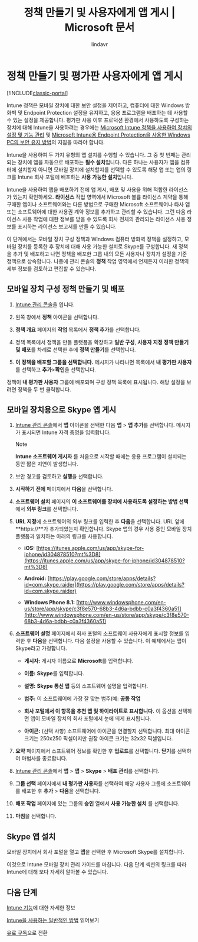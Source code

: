 ﻿---
title: "정책 만들기 및 사용자에게 앱 게시 | Microsoft 문서"
description: "Intune 무료 30일 평가판을 등록할 때 정책을 만들고 앱을 게시하는 방법"
keywords: 
author: lindavr
ms.author: lindavr
manager: angrobe
ms.date: 12/12/2016
ms.topic: get-started-article
ms.prod: 
ms.service: microsoft-intune
ms.technology: 
ms.assetid: c3a17884-442a-44f5-bc81-4589e823f65e
ms.reviewer: jeffgilb
ms.suite: ems
ms.custom: intune-classic
translationtype: Human Translation
ms.sourcegitcommit: 53b05e0ad1be63315dcb5e5b9938a7d9459cb6c3
ms.openlocfilehash: edcef68c4dd6715c0e3b7c8a164d6266d1c154ae


---


# <a name="create-policies-and-publish-an-app-to-evaluation-users"></a>정책 만들기 및 평가판 사용자에게 앱 게시

[!INCLUDE[classic-portal](../includes/classic-portal.md)]

Intune 정책은 모바일 장치에 대한 보안 설정을 제어하고, 컴퓨터에 대한 Windows 방화벽 및 Endpoint Protection 설정을 유지하고, 응용 프로그램을 배포하는 데 사용할 수 있는 설정을 제공합니다. 평가판 사용 이후 프로덕션 환경에서 사용하도록 구성하는 장치에 대해 Intune을 사용하려는 경우에는 [Microsoft Intune 정책을 사용하여 장치의 설정 및 기능 관리](/intune/deploy-use/manage-settings-and-features-on-your-devices-with-microsoft-intune-policies) 및 [Microsoft Intune용 Endpoint Protection을 사용한 Windows PC의 보안 유지 방법](/intune/deploy-use/help-secure-windows-pcs-with-endpoint-protection-for-microsoft-intune)의 지침을 따라야 합니다.

Intune을 사용하여 두 가지 유형의 앱 설치를 수행할 수 있습니다. 그 중 첫 번째는 관리되는 장치에 앱을 자동으로 배포하는 **필수 설치**입니다. 다른 하나는 사용자가 앱을 컴퓨터에 설치할지 아니면 모바일 장치에 설치할지를 선택할 수 있도록 해당 앱 또는 앱의 링크를 Intune 회사 포털에 배포하는 **사용 가능한 설치**입니다.

Intune을 사용하여 앱을 배포하기 전에 앱 게시, 배포 및 사용을 위해 적합한 라이선스가 있는지 확인하세요. **라이선스** 작업 영역에서 Microsoft 볼륨 라이선스 계약을 통해 구매한 앱이나 소프트웨어와는 다른 방법으로 구매한 Microsoft 소프트웨어나 타사 앱 또는 소프트웨어에 대한 사용권 계약 정보를 추가하고 관리할 수 있습니다. 그런 다음 라이선스 사용 작업에 대한 정보를 받을 수 있도록 회사 전체의 관리되는 라이선스 사용 정보를 표시하는 라이선스 보고서를 만들 수 있습니다.

이 단계에서는 모바일 장치 구성 정책과 Windows 컴퓨터 방화벽 정책을 설정하고, 모바일 장치를 등록한 후 장치에 대해 사용 가능한 설치로 Skype를 구성합니다. 새 정책을 추가 및 배포하고 나면 정책을 배포한 그룹 내의 모든 사용자나 장치가 설정을 기준 정책으로 상속합니다. 나중에 관리 콘솔의 **정책** 작업 영역에서 언제든지 이러한 정책의 세부 정보를 검토하고 편집할 수 있습니다.

## <a name="create-and-deploy-a-mobile-device-configuration-policy"></a>모바일 장치 구성 정책 만들기 및 배포

1.  [Intune 관리 콘솔](https://manage.microsoft.com/)을 엽니다.

2.  왼쪽 창에서 **정책** 아이콘을 선택합니다.

3.  **정책 개요** 페이지의 **작업** 목록에서 **정책 추가**를 선택합니다.

4.  정책 목록에서 정책을 만들 플랫폼을 확장하고 **일반 구성**, **사용자 지정 정책 만들기 및 배포**를 차례로 선택한 후에 **정책 만들기**를 선택합니다.

5.  **이 정책을 배포할 그룹을 선택합니다.** 메시지가 나타나면 목록에서 **내 평가판 사용자**를 선택하고 **추가**&gt;**확인**을 선택합니다.

정책이 **내 평가판 사용자** 그룹에 배포되며 구성 정책 목록에 표시됩니다. 해당 설정을 보려면 정책을 두 번 클릭합니다.

## <a name="publish-the-skype-app-for-mobile-devices"></a>모바일 장치용으로 Skype 앱 게시

1.  [Intune 관리 콘솔](https://manage.microsoft.com/)에서 **앱** 아이콘을 선택한 다음 **앱** &gt; **앱 추가**를 선택합니다. 메시지가 표시되면 Intune 자격 증명을 입력합니다.

    > [!NOTE]
    > **Intune 소프트웨어 게시자** 를 처음으로 시작할 때에는 응용 프로그램이 설치되는 동안 짧은 지연이 발생합니다.

2.  보안 경고를 검토하고 **실행**을 선택합니다.

3.  **시작하기 전에** 페이지에서 **다음**을 선택합니다.

4.  **소프트웨어 설치** 페이지의 **이 소프트웨어를 장치에 사용하도록 설정하는 방법 선택**에서 **외부 링크**를 선택합니다.

5.  **URL 지정**에 소프트웨어의 외부 링크를 입력한 후 **다음**을 선택합니다. URL 앞에 **https://**가 추가되었는지 확인합니다. Skype 앱의 경우 사용 중인 모바일 장치 플랫폼과 일치하는 아래의 링크를 사용합니다.

    -   **iOS:** [https://itunes.apple.com/us/app/skype-for-iphone/id304878510?mt%3D8](https://itunes.apple.com/us/app/skype-for-iphone/id304878510?mt%3D8)

    -   **Android:** [https://play.google.com/store/apps/details?id=com.skype.raider](https://play.google.com/store/apps/details?id=com.skype.raider)

    -   **Windows Phone 8.1:** [http://www.windowsphone.com/en-us/store/app/skype/c3f8e570-68b3-4d6a-bdbb-c0a3f4360a51](http://www.windowsphone.com/en-us/store/app/skype/c3f8e570-68b3-4d6a-bdbb-c0a3f4360a51)

6.  **소프트웨어 설명** 페이지에서 회사 포털의 소프트웨어 사용자에게 표시할 정보를 입력한 후 **다음**을 선택합니다. 다음 설정을 사용할 수 있습니다. 이 예제에서는 앱이 Skype라고 가정합니다.

    -   **게시자:** 게시자 이름으로 **Microsoft**를 입력합니다.

    -   **이름:** **Skype**를 입력합니다.

    -   **설명:** **Skype 통신 앱** 등의 소프트웨어 설명을 입력합니다.

    -   **범주:** 이 소프트웨어에 가장 잘 맞는 범주(예: **공동 작업**

    -   **회사 포털에서 이 항목을 추천 앱 및 하이라이트로 표시합니다.** 이 옵션을 선택하면 앱이 모바일 장치의 회사 포털에서 눈에 띄게 표시됩니다.

    -   **아이콘:** (선택 사항) 소프트웨어에 아이콘을 연결할지 선택합니다. 최대 아이콘 크기는 250x250 픽셀이지만 권장 아이콘 크기는 32x32 픽셀입니다.

7.  **요약** 페이지에서 소프트웨어 정보를 확인한 후 **업로드**를 선택합니다. **닫기**를 선택하여 마법사를 종료합니다.

8.  [Intune 관리 콘솔](https://manage.microsoft.com/)에서 **앱** &gt; **앱** &gt; **Skype** &gt; **배포 관리**를 선택합니다.

9. **그룹 선택** 페이지에서 **내 평가판 사용자**를 선택하여 해당 사용자 그룹에 소프트웨어를 배포한 후 **추가** &gt; **다음**을 선택합니다.

10. **배포 작업** 페이지에 있는 그룹의 **승인** 열에서 **사용 가능한 설치** 를 선택합니다.

11. **마침**을 선택합니다.

## <a name="install-the-skype-app"></a>Skype 앱 설치
모바일 장치에서 회사 포털을 열고 **앱**을 선택한 후 Microsoft Skype를 설치합니다.

이것으로 Intune 모바일 장치 관리 가이드를 마칩니다. 다음 단계 섹션의 링크를 따라 Intune에 대해 보다 자세히 알아볼 수 있습니다.
## <a name="next-steps"></a>다음 단계
[Intune 기능](get-started-with-a-30-day-trial-of-microsoft-intune-step-6.md)에 대한 자세한 정보

[Intune을 사용하는 일반적인 방법](common-ways-to-use-intune.md) 읽어보기

[유료 구독](get-started-with-a-30-day-trial-of-microsoft-intune-step-7.md)으로 전환



<!--HONumber=Dec16_HO2-->


